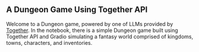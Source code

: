 ## A Dungeon Game Using Together API

Welcome to a Dungeon game, powered by one of LLMs provided by [Together](https://api.together.ai/). In the notebook, there is a simple Dungeon game built using Together API and Gradio simulating a fantasy world comprised of kingdoms, towns, characters, and inventories.
